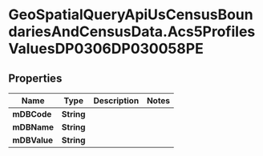 # GeoSpatialQueryApiUsCensusBoundariesAndCensusData.Acs5ProfilesValuesDP0306DP030058PE

## Properties

Name | Type | Description | Notes
------------ | ------------- | ------------- | -------------
**mDBCode** | **String** |  | 
**mDBName** | **String** |  | 
**mDBValue** | **String** |  | 


